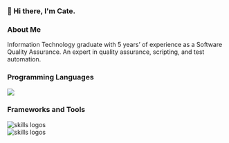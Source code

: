 ### 👋 Hi there, I'm Cate. 

### About Me
Information Technology graduate with 5 years’ of experience as a Software Quality Assurance. An expert in quality assurance, scripting, and test automation.

### Programming Languages
  <img src="https://github-readme-stats.vercel.app/api/top-langs/?username=catehuang&layout=compact">
  
  
### Frameworks and Tools
<img src="https://skillicons.dev/icons?i=git,github,html,css,tailwind,bootstrap,jquery,react,redux,nodejs,angular,docker,mysql,mongodb,postgres" alt="skills logos" /> <br>
<img src="https://skillicons.dev/icons?i=regex,selenium,vim,eclipse,vscode,gcp,heroku,firebase" alt="skills logos" /> <br>





